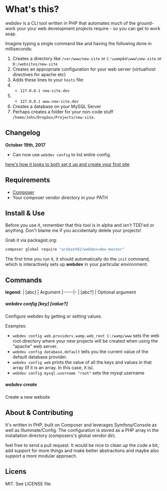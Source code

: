 # What's this?
*webdev* is a CLI tool written in PHP that automates much of the ground-work your your web development projects require - so you can get to work asap.

Imagine typing a single command like and having the following done in milliseconds:

1. Creates a directory like `/var/www/new-site` or `C:\wamp64\www\new-site` or `D:/websites/new-site`
2. Creates an appropriate configuration for your web server (virtualhost directives for apache etc)
3. Adds these lines to your `hosts` file:
4.  - `127.0.0.1 new-site.dev`
5.  - `127.0.0.1 www.new-site.dev`
6.  Creates a database on your MySQL Server
7.  Perhaps creates a folder for your non-code stuff `/home/John/Dropbox/Projects/new-site`.

## Changelog
**October 19th, 2017**
- Can now use `webdev config` to list entire config.

[here's how it looks to both set it up and create your first site](http://g.recordit.co/iwrvlz7Hi1.gif)

## Requirements
- [Composer](http://getcomposer.org)
- Your composer vendor directory in your PATH

## Install & Use
Before you use it, remember that this tool is in alpha and isn't TDD'ed or anything. Don't blame me if you accidentally delete your projects!

Grab it via packagist.org:
```bash
composer global require "arakash92/webdev=dev-master"
```

The first time you run it, it should automatically do the `init` command, which is interactively sets up **webdev** in your particular environment.

## Commands
**legend:**
| [abc]  | Argument
|-----|-
| [abc?] | Optional argument

##### webdev config [key] [value?]
Configure webdev by getting or setting values.

Examples:
- `webdev config web.providers.wamp.web_root C:/wamp/www` sets the web root directory where your new projects will be created when using the "apache" web server.
- `webdev config database.default` tells you the current value of the default database provider.
- `webdev config web` prints the value of all the keys and values in that array (If it is an array. In this case, it is).
- `webdev config mysql.username "root"` sets the mysql username

##### webdev create
Create a new website


## About & Contributing
It's written in PHP, built on Composer and leverages Symfony/Console as well as Illuminate/Config.
The configuration is stored as a PHP array in the installation directory (composers's global vendor dir).

feel free to send a pull request. It would be nice to clean up the code a bit, add support for more things and make better abstractions and maybe also support a more modular approach.

## Licens
MIT. See LICENSE file.
